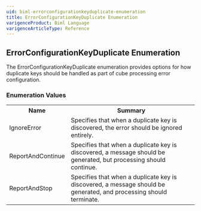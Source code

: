 ```yaml
---
uid: biml-errorconfigurationkeyduplicate-enumeration
title: ErrorConfigurationKeyDuplicate Enumeration
varigenceProduct: Biml Language
varigenceArticleType: Reference
---
```


## ErrorConfigurationKeyDuplicate Enumeration<div class="LanguageSummary"><div class ="SummaryItem">The ErrorConfigurationKeyDuplicate enumeration provides options for how duplicate keys should be handled as part of cube processing error configuration.</div></div><div class="EnumValueGroup">### Enumeration Values<table id="EnumValue" class="MemberList"><tbody><tr><th class="MemberNameColumnHeader">Name</th><th class="MemberSummaryColumnHeader">Summary</th></tr><tr class="cd0"><td class="MemberName">IgnoreError</td><td class="MemberSummary"><div class ="SummaryItem">Specifies that when a duplicate key is discovered, the error should be ignored entirely.</div></td></tr><tr class="cd1"><td class="MemberName">ReportAndContinue</td><td class="MemberSummary"><div class ="SummaryItem">Specifies that when a duplicate key is discovered, a message should be generated, but processing should continue.</div></td></tr><tr class="cd0"><td class="MemberName">ReportAndStop</td><td class="MemberSummary"><div class ="SummaryItem">Specifies that when a duplicate key is discovered, a message should be generated, and processing should terminate.</div></td></tr></tbody></table></div>
